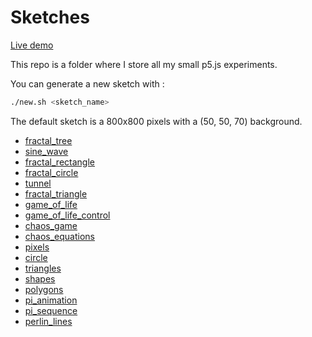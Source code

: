 # Sketches

[Live demo](https://t0mm4rx.github.io/sketches/)

This repo is a folder where I store all my small p5.js experiments.

You can generate a new sketch with :
```bash
./new.sh <sketch_name>
```

The default sketch is a 800x800 pixels with a (50, 50, 70) background.
* [fractal_tree](https://t0mm4rx.github.io/sketches/sketch_fractal_tree/)
* [sine_wave](https://t0mm4rx.github.io/sketches/sketch_sine_wave/)
* [fractal_rectangle](https://t0mm4rx.github.io/sketches/sketch_fractal_rectangle/)
* [fractal_circle](https://t0mm4rx.github.io/sketches/sketch_fractal_circle/)
* [tunnel](https://t0mm4rx.github.io/sketches/sketch_tunnel/)
* [fractal_triangle](https://t0mm4rx.github.io/sketches/sketch_fractal_triangle/)
* [game_of_life](https://t0mm4rx.github.io/sketches/sketch_game_of_life/)
* [game_of_life_control](https://t0mm4rx.github.io/sketches/sketch_game_of_life_control/)
* [chaos_game](https://t0mm4rx.github.io/sketches/sketch_chaos_game/)
* [chaos_equations](https://t0mm4rx.github.io/sketches/sketch_chaos_equations/)
* [pixels](https://t0mm4rx.github.io/sketches/sketch_pixels/)
* [circle](https://t0mm4rx.github.io/sketches/sketch_circle/)
* [triangles](https://t0mm4rx.github.io/sketches/sketch_triangles/)
* [shapes](https://t0mm4rx.github.io/sketches/sketch_shapes/)
* [polygons](https://t0mm4rx.github.io/sketches/sketch_polygons/)
* [pi_animation](https://t0mm4rx.github.io/sketches/sketch_pi_animation/)
* [pi_sequence](https://t0mm4rx.github.io/sketches/sketch_pi_sequence/)
* [perlin_lines](https://t0mm4rx.github.io/sketches/sketch_perlin_lines/)
